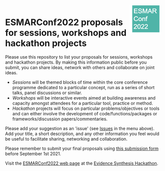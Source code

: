 <img src="img/ESMARConf2022logo.png" width="20%" align="right" alt="ESMARCONf2022 logo">  

# ESMARConf2022 proposals for sessions, workshops and hackathon projects  

Please use this repository to list your proposals for sessions, workshops and hackathon projects. By making this information public before you submit, you can share ideas, network with others and collaborate on joint ideas.

- <em>Sessions</em> will be themed blocks of time within the core conference programme dedicated to a particular concept, run as a series of short talks, panel discussions or similar.  
- <em>Workshops</em> will be interactive events aimed at building awareness and capacity amongst attendees for a particular tool, practice or method. 
- <em>Hackathon</em> projects will focus on particular problems/objectives or tools and can either involve the development of code/functions/packages or frameworks/discussion papers/commentaries. 

Please add your suggestion as an 'issue' (see <a href="https://github.com/ESHackathon/ESMARConf2022_proposals/issues">Issues</a> in the menu above). Add your title, a short description, and any other information you feel would be useful to facilitate sharing, networking and collaboration.

Please remember to submit your final proposals using <a href="https://forms.gle/p7gVbvx4DKsnHS4e8" target="_blank">this submission form</a> before September 1st 2021.

Visit the <a href="https://www.eshackathon.org/events/2022-01-ESMARConf2022.html" target="_blank">ESMARConf2022 web page</a> at the <a href="https://www.eshackathon.org/" target="_blank">Evidence Synthesis Hackathon</a>.
